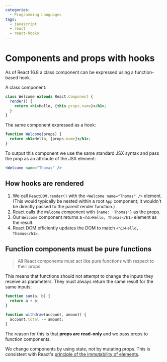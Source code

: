 ```yaml
---
categories:
  - Programming Languages
tags:
  - javascript
  - react
  - react-hooks
---
```


# Components and props with hooks

As of React 16.8 a class component can be expressed using a function-based hook.

A class component:

```jsx
class Welcome extends React.Component {
  render() {
    return <h1>Hello, {this.props.name}</h1>;
  }
}
```

The same component expressed as a hook:

```jsx
function Welcome(props) {
  return <h1>Hello, {props.name}</h1>;
}
```

To output this component we use the same standard JSX syntax and pass the prop
as an attribute of the JSX element:

```jsx
<Welcome name="Thomas" />
```

## How hooks are rendered

1. We call `ReactDOM.render()` with the `<Welcome name="Thomas" />` element.
   (This would typically be nested within a root `App` component; it wouldn't be
   directly passed to the parent render function.)
2. React calls the `Welcome` component with `{name: 'Thomas'}` as the props.
3. Our `Welcome` component returns a `<h1>Hello, Thomas</h1>` element as the
   result.
4. React DOM efficiently updates the DOM to match `<h1>Hello, Thomas</h1>`.

## Function components must be pure functions

> All React components must act like pure functions with respect to their props

This means that functions should not attempt to change the inputs they receive
as parameters. They must always return the same result for the same inputs:

```jsx
function sum(a, b) {
  return a + b;
}
```

```jsx
function withdraw(account, amount) {
  account.total -= amount;
}
```

The reason for this is that **props are read-only** and we pass props to
function components.

We change components by using state, not by mutating props. This is consistent
with React's
[principle of the immutability of elements](https://www.notion.so/Elements-992594b9cd2e483c85cddddffeb16f11).
